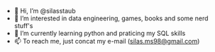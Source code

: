 - 👋 Hi, I’m @silasstaub
- 👀 I’m interested in data engineering, games, books and some nerd stuff's
- 🌱 I’m currently learning python and praticing my SQL skills
- 📫 To reach me, just concat my e-mail (silas.ms98@gmail.com)

<!---
silasstaub/silasstaub is a ✨ special ✨ repository because its `README.md` (this file) appears on your GitHub profile.
You can click the Preview link to take a look at your changes.
--->
